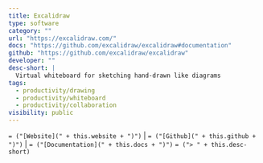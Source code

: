 ```yaml
---
title: Excalidraw
type: software
category: ""
url: "https://excalidraw.com/"
docs: "https://github.com/excalidraw/excalidraw#documentation"
github: "https://github.com/excalidraw/excalidraw"
developer: ""
desc-short: |
  Virtual whiteboard for sketching hand-drawn like diagrams
tags:
  - productivity/drawing
  - productivity/whiteboard
  - productivity/collaboration
visibility: public
---
```

`= ("[Website](" + this.website + ")")` |  `= ("[Github](" + this.github + ")")` | `= ("[Documentation](" + this.docs + ")")`
`= ("> " + this.desc-short)`
